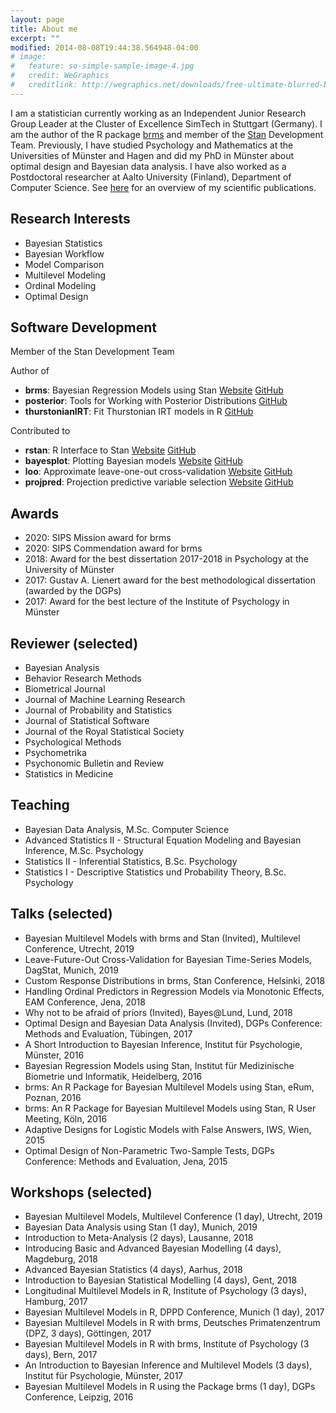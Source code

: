 ```yaml
---
layout: page
title: About me
excerpt: ""
modified: 2014-08-08T19:44:38.564948-04:00
# image:
#   feature: so-simple-sample-image-4.jpg
#   credit: WeGraphics
#   creditlink: http://wegraphics.net/downloads/free-ultimate-blurred-background-pack/
---
```


I am a statistician currently working as an Independent Junior Research Group
Leader at the Cluster of Excellence SimTech in Stuttgart (Germany). I am the
author of the R package [brms](https://github.com/paul-buerkner/brms) and member
of the [Stan](http://mc-stan.org/) Development Team. Previously, I have studied
Psychology and Mathematics at the Universities of Münster and Hagen and did my
PhD in Münster about optimal design and Bayesian data analysis. I have also
worked as a Postdoctoral researcher at Aalto University (Finland), Department of
Computer Science. See [here](../publications) for an overview of my scientific
publications.

## Research Interests

* Bayesian Statistics
* Bayesian Workflow
* Model Comparison
* Multilevel Modeling
* Ordinal Modeling
* Optimal Design

## Software Development

Member of the Stan Development Team

Author of

* **brms**: Bayesian Regression Models using Stan
[Website](https://paul-buerkner.github.io/brms)
[GitHub](https://github.com/paul-buerkner/brms)
* **posterior**: Tools for Working with Posterior Distributions
[GitHub](https://github.com/jgabry/posterior)
* **thurstonianIRT**: Fit Thurstonian IRT models in R
[GitHub](https://github.com/paul-buerkner/thurstonianIRT)

Contributed to

* **rstan**: R Interface to Stan 
[Website](http://mc-stan.org/rstan)
[GitHub](https://github.com/stan-dev/rstan)
* **bayesplot**: Plotting Bayesian models 
[Website](http://mc-stan.org/bayesplot)
[GitHub](https://github.com/stan-dev/bayesplot)
* **loo**: Approximate leave-one-out cross-validation
[Website](http://mc-stan.org/loo)
[GitHub](https://github.com/stan-dev/loo)
* **projpred**: Projection predictive variable selection
[Website](https://mc-stan.org/projpred)
[GitHub](https://github.com/stan-dev/projpred)

## Awards

* 2020: SIPS Mission award for brms
* 2020: SIPS Commendation award for brms
* 2018: Award for the best dissertation 2017-2018 in Psychology at the University of Münster
* 2017: Gustav A. Lienert award for the best methodological dissertation (awarded by the DGPs)
* 2017: Award for the best lecture of the Institute of Psychology in Münster

## Reviewer (selected)

* Bayesian Analysis
* Behavior Research Methods
* Biometrical Journal
* Journal of Machine Learning Research
* Journal of Probability and Statistics
* Journal of Statistical Software
* Journal of the Royal Statistical Society
* Psychological Methods
* Psychometrika
* Psychonomic Bulletin and Review
* Statistics in Medicine

## Teaching

* Bayesian Data Analysis, M.Sc. Computer Science
* Advanced Statistics II - Structural Equation Modeling and Bayesian Inference, M.Sc. Psychology
* Statistics II - Inferential Statistics, B.Sc. Psychology
* Statistics I - Descriptive Statistics und Probability Theory, B.Sc. Psychology

## Talks (selected)

* Bayesian Multilevel Models with brms and Stan (Invited), Multilevel Conference, Utrecht, 2019 
* Leave-Future-Out Cross-Validation for Bayesian Time-Series Models, DagStat, Munich, 2019
* Custom Response Distributions in brms, Stan Conference, Helsinki, 2018
* Handling Ordinal Predictors in Regression Models via Monotonic Effects, EAM Conference, Jena, 2018
* Why not to be afraid of priors (Invited), Bayes@Lund, Lund, 2018
* Optimal Design and Bayesian Data Analysis (Invited), DGPs Conference: Methods and Evaluation, Tübingen, 2017 
* A Short Introduction to Bayesian Inference, Institut für Psychologie, Münster, 2016
* Bayesian Regression Models using Stan, Institut für Medizinische Biometrie und Informatik, Heidelberg, 2016
* brms: An R Package for Bayesian Multilevel Models using Stan, eRum, Poznan, 2016 
* brms: An R Package for Bayesian Multilevel Models using Stan, R User Meeting, Köln, 2016
* Adaptive Designs for Logistic Models with False Answers, IWS, Wien, 2015
* Optimal Design of Non-Parametric Two-Sample Tests, DGPs Conference: Methods and Evaluation, Jena, 2015

## Workshops (selected)

* Bayesian Multilevel Models, Multilevel Conference (1 day), Utrecht, 2019
* Bayesian Data Analysis using Stan (1 day), Munich, 2019
* Introduction to Meta-Analysis (2 days), Lausanne, 2018
* Introducing Basic and Advanced Bayesian Modelling (4 days), Magdeburg, 2018
* Advanced Bayesian Statistics (4 days), Aarhus, 2018
* Introduction to Bayesian Statistical Modelling (4 days), Gent, 2018
* Longitudinal Multilevel Models in R, Institute of Psychology (3 days), Hamburg, 2017
* Bayesian Multilevel Models in R, DPPD Conference, Munich (1 day), 2017
* Bayesian Multilevel Models in R with brms, Deutsches Primatenzentrum (DPZ, 3 days), Göttingen, 2017
* Bayesian Multilevel Models in R with brms, Institute of Psychology (3 days), Bern, 2017
* An Introduction to Bayesian Inference and Multilevel Models (3 days), Institut für Psychologie, Münster, 2017
* Bayesian Multilevel Models in R using the Package brms (1 day), DGPs Conference, Leipzig, 2016
